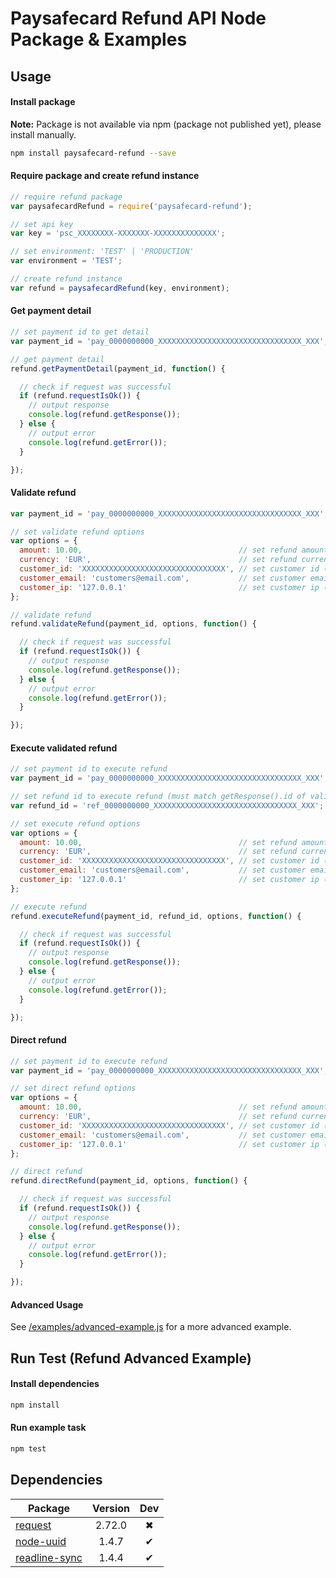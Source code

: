 Paysafecard Refund API Node Package & Examples
=======

## Usage

#### Install package
**Note:** Package is not available via npm (package not published yet), please install manually.

```bash
npm install paysafecard-refund --save
```

#### Require package and create refund instance
```js
// require refund package
var paysafecardRefund = require('paysafecard-refund');

// set api key
var key = 'psc_XXXXXXXX-XXXXXXX-XXXXXXXXXXXXXX';

// set environment: 'TEST' | 'PRODUCTION'
var environment = 'TEST';

// create refund instance
var refund = paysafecardRefund(key, environment);
```


#### Get payment detail
```js
// set payment id to get detail
var payment_id = 'pay_0000000000_XXXXXXXXXXXXXXXXXXXXXXXXXXXXXXXX_XXX';

// get payment detail
refund.getPaymentDetail(payment_id, function() {

  // check if request was successful
  if (refund.requestIsOk()) {
    // output response
    console.log(refund.getResponse());
  } else {
    // output error
    console.log(refund.getError());
  }

});
```

#### Validate refund
```js
var payment_id = 'pay_0000000000_XXXXXXXXXXXXXXXXXXXXXXXXXXXXXXXX_XXX';

// set validate refund options
var options = {
  amount: 10.00,                                   // set refund amount
  currency: 'EUR',                                 // set refund currency
  customer_id: 'XXXXXXXXXXXXXXXXXXXXXXXXXXXXXXXX', // set customer id (merchant client id)
  customer_email: 'customers@email.com',           // set customer email to payout to
  customer_ip: '127.0.0.1'                         // set customer ip (not your server ip)
};

// validate refund
refund.validateRefund(payment_id, options, function() {

  // check if request was successful
  if (refund.requestIsOk()) {
    // output response
    console.log(refund.getResponse());
  } else {
    // output error
    console.log(refund.getError());
  }

});
```

#### Execute validated refund
```js
// set payment id to execute refund
var payment_id = 'pay_0000000000_XXXXXXXXXXXXXXXXXXXXXXXXXXXXXXXX_XXX';

// set refund id to execute refund (must match getResponse().id of validateRefund())
var refund_id = 'ref_0000000000_XXXXXXXXXXXXXXXXXXXXXXXXXXXXXXXX_XXX';

// set execute refund options
var options = {
  amount: 10.00,                                   // set refund amount
  currency: 'EUR',                                 // set refund currency
  customer_id: 'XXXXXXXXXXXXXXXXXXXXXXXXXXXXXXXX', // set customer id (merchant client id)
  customer_email: 'customers@email.com',           // set customer email to payout to
  customer_ip: '127.0.0.1'                         // set customer ip (not your server ip)
};

// execute refund
refund.executeRefund(payment_id, refund_id, options, function() {

  // check if request was successful
  if (refund.requestIsOk()) {
    // output response
    console.log(refund.getResponse());
  } else {
    // output error
    console.log(refund.getError());
  }

});
```

#### Direct refund
```js
// set payment id to execute refund
var payment_id = 'pay_0000000000_XXXXXXXXXXXXXXXXXXXXXXXXXXXXXXXX_XXX';

// set direct refund options
var options = {
  amount: 10.00,                                   // set refund amount
  currency: 'EUR',                                 // set refund currency
  customer_id: 'XXXXXXXXXXXXXXXXXXXXXXXXXXXXXXXX', // set customer id (merchant client id)
  customer_email: 'customers@email.com',           // set customer email to payout to
  customer_ip: '127.0.0.1'                         // set customer ip (not your server ip)
};

// direct refund
refund.directRefund(payment_id, options, function() {

  // check if request was successful
  if (refund.requestIsOk()) {
    // output response
    console.log(refund.getResponse());
  } else {
    // output error
    console.log(refund.getError());
  }

});
```

#### Advanced Usage
See [/examples/advanced-example.js](/examples/advanced-example.js) for a more advanced example.


## Run Test (Refund Advanced Example)

#### Install dependencies
```bash
npm install
```

#### Run example task
```bash
npm test
```

## Dependencies
Package | Version | Dev
--- |:---:|:---:
[request](https://www.npmjs.com/package/request) | 2.72.0 | ✖
[node-uuid](https://www.npmjs.com/package/node-uuid) | 1.4.7 | ✔
[readline-sync](https://www.npmjs.com/package/readline-sync) | 1.4.4 | ✔

